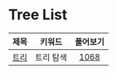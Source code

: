 # Tree List
| 제목 | 키워드 | 풀어보기 |
| :-: | :-: | :-: |
| [트리](https://github.com/KayAhn0126/SwiftCT/tree/main/Tree/Tree) | 트리 탐색 | [1068](https://www.acmicpc.net/problem/1068) |
